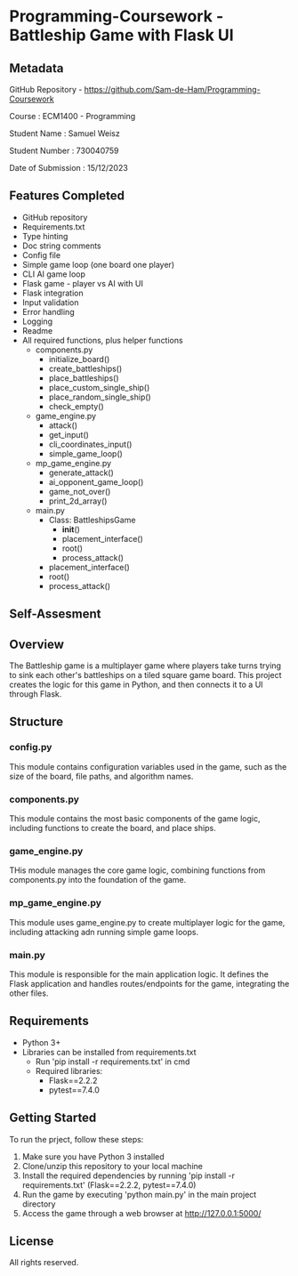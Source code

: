 # Programming-Coursework - Battleship Game with Flask UI

## Metadata
GitHub Repository - https://github.com/Sam-de-Ham/Programming-Coursework 

Course : ECM1400 - Programming

Student Name : Samuel Weisz

Student Number : 730040759

Date of Submission : 15/12/2023

## Features Completed
- GitHub repository
- Requirements.txt
- Type hinting
- Doc string comments
- Config file
- Simple game loop (one board one player)
- CLI AI game loop
- Flask game - player vs AI with UI
- Flask integration
- Input validation
- Error handling
- Logging
- Readme
- All required functions, plus helper functions
    - components.py
        - initialize_board()
        - create_battleships()
        - place_battleships()
        - place_custom_single_ship()
        - place_random_single_ship()
        - check_empty()
    - game_engine.py
        - attack()
        - get_input()
        - cli_coordinates_input()
        - simple_game_loop()
    - mp_game_engine.py
        - generate_attack()
        - ai_opponent_game_loop()
        - game_not_over()
        - print_2d_array()
    - main.py
        - Class: BattleshipsGame
            - __init__()
            - placement_interface()
            - root()
            - process_attack()
        - placement_interface()
        - root()
        - process_attack()


## Self-Assesment

## Overview
The Battleship game is a multiplayer game where players take turns trying to sink each other's battleships on a tiled square game board. This project creates the logic for this game in Python, and then connects it to a UI through Flask. 

## Structure
### config.py
This module contains configuration variables used in the game, such as the size of the board, file paths, and algorithm names.

### components.py
This module contains the most basic components of the game logic, including functions to create the board, and place ships.

### game_engine.py
THis module manages the core game logic, combining functions from components.py into the foundation of the game. 

### mp_game_engine.py 
This module uses game_engine.py to create multiplayer logic for the game, including attacking adn running simple game loops. 

### main.py 
This module is responsible for the main application logic. It defines the Flask application and handles routes/endpoints for the game, integrating the other files. 

## Requirements
- Python 3+
- Libraries can be installed from requirements.txt 
    - Run 'pip install -r requirements.txt' in cmd
    - Required libraries:
        - Flask==2.2.2
        - pytest==7.4.0

## Getting Started
To run the prject, follow these steps:
1. Make sure you have Python 3 installed
2. Clone/unzip this repository to your local machine
3. Install the required dependencies by running 'pip install -r requirements.txt' (Flask==2.2.2, pytest==7.4.0)
4. Run the game by executing 'python main.py' in the main project directory
5. Access the game through a web browser at http://127.0.0.1:5000/

## License
All rights reserved. 